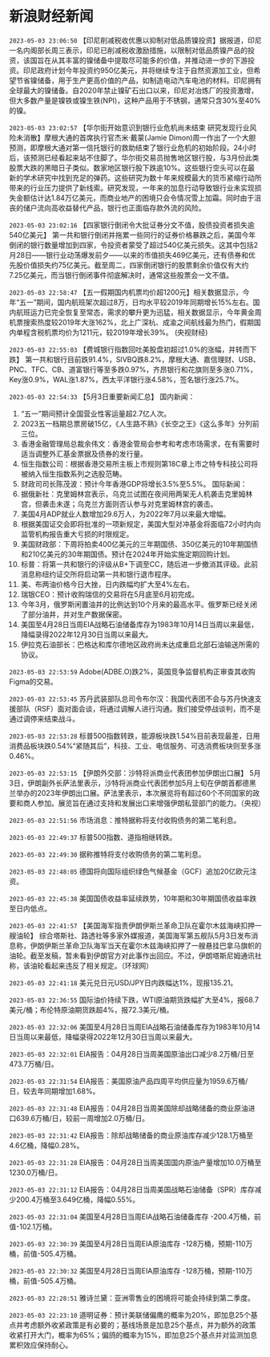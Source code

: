 # 新浪财经新闻
`2023-05-03 23:06:50` 【印尼削减税收优惠以抑制对低品质镍投资】据报道，印尼一名内阁部长周三表示，印尼已削减税收激励措施，以限制对低品质镍产品的投资，该国旨在从其丰富的镍储备中提取尽可能多的价值，并推动进一步的下游投资。印尼政府计划今年投资约950亿美元，并将继续专注于自然资源加工业，但希望节省镍储备，用于生产更高价值的产品，如制造电动汽车电池的材料。印尼拥有全球最大的镍储备。自2020年禁止镍矿石出口以来，印尼对冶炼厂的投资激增，但大多数产量是镍铁或镍生铁(NPI)，这种产品用于不锈钢，通常只含30%至40%的镍。

`2023-05-03 23:02:57` 【华尔街开始意识到银行业危机尚未结束 研究发现行业风险未消散】摩根大通的首席执行官杰米·戴蒙(Jamie Dimon)周一作出了一个大胆预测，即摩根大通对第一信托银行的救助结束了银行业危机的初始阶段。24小时后，该预测已经看起来站不住脚了。华尔街交易员抛售地区银行股，与3月份此类股票大跌的黑暗日子类似。数家地区银行股下跌逾10%。这些银行空头可以在最新的学术研究中找到充足的弹药。这些研究为数十年来规模最大的货币紧缩行动所带来的行业压力提供了新线索。研究发现，一年来的加息行动导致银行业未实现损失金额估计达1.84万亿美元，而商业地产的困境只会令情况雪上加霜。同时由于沮丧的储户流向高收益替代产品，银行也正面临存款外流的风险。

`2023-05-03 23:02:16` 【四家银行倒闭令大批证券分文不值，股债投资者损失逾540亿美元】 第一共和银行倒闭并拖累一些同行的证券价格暴跌之后，美国今年倒闭的银行数量增加到四家，令投资者蒙受了超过540亿美元损失。这其中包括2月28日——银行业动荡爆发前夕——以来的市值损失469亿美元，还有债券和优先股价值损失约75亿美元。截至周二，四家倒闭银行的股票剩余价值仅有大约7.25亿美元，而当银行倒闭事件彻底解决时，通常这些股票会一文不值。

`2023-05-03 22:58:47` 【五一假期国内机票均价超1200元】相关数据显示，今年“五一”期间，国内航班架次超过8万，日均水平较2019年同期增长15%左右。国内航班运力已完全恢复至常态，需求的攀升更为迅猛，相关数据显示，今年黄金周机票搜索热度较2019年大涨162%，北上广深杭、成渝之间航线最为热门，假期国内单程含税机票均价为1211元，较2019年增长39%。 (央视财经)

`2023-05-03 22:55:03` 【费城银行指数回吐美股盘初超过1.0%的涨幅，并转而下跌】 第一共和银行目前跌91.4%，SIVBQ跌8.2%，摩根大通、嘉信理财、USB、PNC、TFC、CB、道富银行等至多跌0.97%，齐昂银行和花旗则至多涨0.71%，Key涨0.9%，WAL涨1.87%，西太平洋银行涨4.58%，签名银行涨25.7%。

`2023-05-03 22:54:33` 【5月3日重要新闻汇总】
国内新闻：
1. “五一”期间预计全国营业性客运量超2.7亿人次。
2. 2023五一档期总票房破15亿，《人生路不熟》《长空之王》《这么多年》分列前三位。
3. 香港金融管理局总裁余伟文：香港金管局会参考和考虑市场需求，在有需要时适当调整外汇基金票据及债券的发行量。
4. 恒生指数公司：根据香港交易所主板上市规则第18C章上市之特专科技公司将被纳入恒生指数系列之选股范畴。
5. 财政司司长陈茂波：预计今年香港GDP将增长3.5%至5.5%。
国际新闻：
1. 据俄新社：克里姆林宫表示，乌克兰试图在夜间用两架无人机袭击克里姆林宫，但袭击未遂；乌克兰方面则否认参与对克里姆林宫的袭击。
2. 美国4月ADP就业人数增加29.6万人，为2022年7月以来最大增幅。
3. 根据美国证交会即将批准的一项新规定，美国大型对冲基金将面临72小时内向监管机构报告重大亏损的时限规定。
4. 美国财政部：下周将拍卖400亿美元的三年期国债、350亿美元的10年期国债和210亿美元的30年期国债。预计在2024年开始实施定期回购计划。
5. 标普：将第一共和银行的评级从B+下调至CC，随后进一步撤消其评级。此前消息称纽约证交所将启动第一共和银行退市程序。
6. 美、布两油价格今日大挫，日内跌幅均扩大至4%左右。
7. 瑞银CEO：预计收购瑞信的交易将在5月底至6月初完成。 
8. 今年3月，俄罗斯闲置油井的比例达到10个月来的最高水平。俄罗斯已经关闭了部分油井，并对生产数据保密。 
9. 美国至4月28日当周EIA战略石油储备库存为1983年10月14日当周以来最低，降幅录得2022年12月30日当周以来最大。
10. 伊拉克石油部长：巴格达和库尔德地区政府尚未达成重启北部石油输送所需的协议。

`2023-05-03 22:53:59` Adobe(ADBE.O)跌2%，英国竞争监督机构正审查其收购Figma的交易。

`2023-05-03 22:53:45` 苏丹武装部队总司令布尔汉：我国代表团不会与苏丹快速支援部队（RSF）面对面会谈，将通过调解人进行沟通。我们接受停战谈判，而不是通过调停来结束战斗。

`2023-05-03 22:53:28` 标普500指数转跌，能源板块跌1.54%目前表现最差，日用消费品板块跌0.54%“紧随其后”，科技、工业、电信服务、可选消费板块则至多涨0.46%。

`2023-05-03 22:53:15` 【伊朗外交部：沙特将派商业代表团参加伊朗出口展】 5月3日，伊朗副外长萨法里表示，沙特将派商业代表团参加5月上旬在伊朗首都德黑兰举办的2023年伊朗出口展。萨法里表示，本次展览将有超过60个不同国家的政要和商人参加。展览旨在通过支持和发展出口来增强伊朗私营部门的能力。（央视）

`2023-05-03 22:51:56` 市场消息：推特据称将支付收购债务的第二笔利息。

`2023-05-03 22:49:37` 标普500指数、道指相继转跌。

`2023-05-03 22:49:30` 据称推特将支付收购债务的第二笔利息。

`2023-05-03 22:48:05` 德国将向国际组织绿色气候基金（GCF）追加20亿欧元注资。

`2023-05-03 22:45:38` 美国国债收益率延续跌势，10年期和30年期国债收益率跌至日内低点。

`2023-05-03 22:41:57` 【美国海军指责伊朗伊斯兰革命卫队在霍尔木兹海峡扣押一艘油轮】 综合塔斯社、路透社等多家外媒报道，美国海军第五舰队5月3日发布消息称，伊朗伊斯兰革命卫队海军当天在霍尔木兹海峡扣押了一艘悬挂巴拿马旗帜的油轮。截至发稿，暂未看到伊朗官方对此事作出回应。不过，伊朗塔斯尼姆通讯社称，该油轮看起来违反了相关规定。（环球网）

`2023-05-03 22:41:18` 美元兑日元USD/JPY日内跌幅达1%，现报135.21。

`2023-05-03 22:36:55` 国际油价持续下跌，WTI原油期货跌幅扩大至4%，报68.7美元/桶；布伦特原油期货跌超4%，报72.3美元/桶。

`2023-05-03 22:32:06` 美国至4月28日当周EIA战略石油储备库存为1983年10月14日当周以来最低，降幅录得2022年12月30日当周以来最大。

`2023-05-03 22:32:01` EIA报告：04月28日当周美国原油出口减少8.2万桶/日至473.7万桶/日。

`2023-05-03 22:31:54` EIA报告：美国原油产品四周平均供应量为1959.6万桶/日，较去年同期增加1.68%。

`2023-05-03 22:31:48` EIA报告：04月28日当周美国除却战略储备的商业原油进口639.6万桶/日，较前一周增加2.0万桶/日。

`2023-05-03 22:31:42` EIA报告：除却战略储备的商业原油库存减少128.1万桶至4.6亿桶，降幅0.28%。

`2023-05-03 22:31:28` EIA报告：04月28日当周美国国内原油产量增加10.0万桶至1230.0万桶/日。

`2023-05-03 22:31:12` EIA报告：04月28日当周美国战略石油储备（SPR）库存减少200.4万桶至3.649亿桶，降幅0.55%。

`2023-05-03 22:31:04` 美国至4月28日当周EIA战略石油储备库存 -200.4万桶，前值-102.1万桶。

`2023-05-03 22:30:39` 美国至4月28日当周EIA原油库存 -128万桶，预期-110万桶，前值-505.4万桶。

`2023-05-03 22:30:32` 美国至4月28日当周EIA原油库存 -128万桶，预期-110万桶，前值-505.4万桶。

`2023-05-03 22:28:51` 雅诗兰黛：亚洲零售业的困境将可能会持续到第二季度。

`2023-05-03 22:23:10` 道明证券：预计美联储偏鹰的概率为20%，即加息25个基点并考虑额外收紧政策是有必要的；基线场景是加息25个基点，并为额外的政策收紧打开大门，概率为65%；偏鸽的概率为15%，即加息25个基点并对监测加息累积效应保持耐心。

